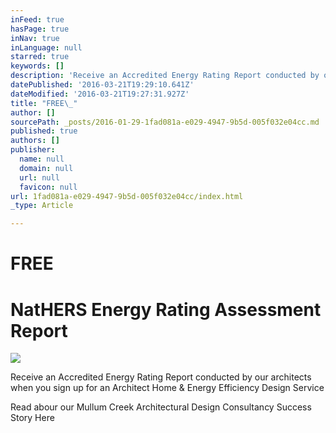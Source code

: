 ```yaml
---
inFeed: true
hasPage: true
inNav: true
inLanguage: null
starred: true
keywords: []
description: 'Receive an Accredited Energy Rating Report conducted by our architects when you sign up for an Architect Home & Energy Efficiency Design Service'
datePublished: '2016-03-21T19:29:10.641Z'
dateModified: '2016-03-21T19:27:31.927Z'
title: "FREE\_"
author: []
sourcePath: _posts/2016-01-29-1fad081a-e029-4947-9b5d-005f032e04cc.md
published: true
authors: []
publisher:
  name: null
  domain: null
  url: null
  favicon: null
url: 1fad081a-e029-4947-9b5d-005f032e04cc/index.html
_type: Article

---
```

# FREE 

# NatHERS Energy Rating Assessment Report
![](https://s3-us-west-2.amazonaws.com/the-grid-img/p/2a9cb23d742f3e4bdb4ac0c0ae989ad81676a50a.png)

Receive an Accredited Energy Rating Report conducted by our architects when you sign up for an Architect Home & Energy Efficiency Design Service

Read abour our Mullum Creek Architectural Design Consultancy Success Story Here
